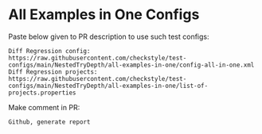 # All Examples in One Configs
Paste below given to PR description to use such test configs:
```
Diff Regression config: https://raw.githubusercontent.com/checkstyle/test-configs/main/NestedTryDepth/all-examples-in-one/config-all-in-one.xml
Diff Regression projects: https://raw.githubusercontent.com/checkstyle/test-configs/main/NestedTryDepth/all-examples-in-one/list-of-projects.properties
```
Make comment in PR:
```
Github, generate report
```
